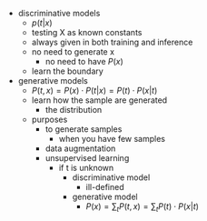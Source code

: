 - discriminative models
	- $p(t|x)$
	- testing X as known constants
	- always given in both training and inference
	- no need to generate x
		- no need to have $P(x)$
	- learn the boundary
- generative models
	- $P(t,x)=P(x)\cdot P(t|x)=P(t)\cdot P(x|t)$
	- learn how the sample are generated
		- the distribution
	- purposes
		- to generate samples
			- when you have few samples
		- data augmentation
		- unsupervised learning
			- if t is unknown 
				- discriminative model 
					- ill-defined
				- generative model
					- $P(x)=\sum_tP(t,x)=\sum_t P(t)\cdot P(x|t)$

